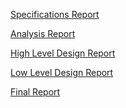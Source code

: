 <!-- Place this tag where you want the button to render. -->
<a class="github-button" href="https://github.com/grkngs/CS491-A-tab/blob/gh-pages/Spesifications.md" aria-label="Specifications Raport">Specifications Report</a>

<a class="github-button" href="https://github.com/grkngs/CS491-A-tab/blob/gh-pages/Analysis.md" aria-label="Analysis Report">Analysis Report</a>

<a class="github-button" href="https://docs.google.com/document/d/11kv-gjRPSlYpxGR4-rRxpIRADH72-TpMhOg01s4Wxss/edit?usp=sharing" aria-label="High Level Design Report">High Level Design Report</a>

<a class="github-button" href="https://docs.google.com/document/d/152WywrZYfqZo9FjQ4fY80pac4nxDF8nirR5ZjNraM8Q/edit?usp=sharing" aria-label="Low Level Design Report">Low Level Design Report</a>

<a class="github-button" href="https://docs.google.com/document/d/1n3KD7fcGK1f7GpBptaX6G7wO2ezhHf4AfrTW-TuZQuk/edit?usp=sharing" aria-label="Final Report">Final Report</a>
